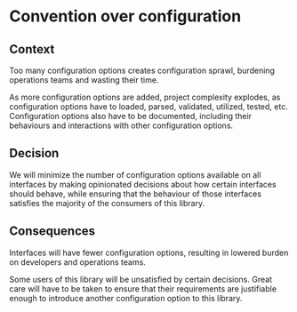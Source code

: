 # Convention over configuration

## Context
Too many configuration options creates configuration sprawl, burdening operations teams and wasting their time.

As more configuration options are added, project complexity explodes, as configuration options have to loaded, parsed, validated, utilized, tested, etc. Configuration options also have to be documented, including their behaviours and interactions with other configuration options.

## Decision
We will minimize the number of configuration options available on all interfaces by making opinionated decisions about how certain interfaces should behave, while ensuring that the behaviour of those interfaces satisfies the majority of the consumers of this library.

## Consequences
Interfaces will have fewer configuration options, resulting in lowered burden on developers and operations teams.

Some users of this library will be unsatisfied by certain decisions. Great care will have to be taken to ensure that their requirements are justifiable enough to introduce another configuration option to this library.
